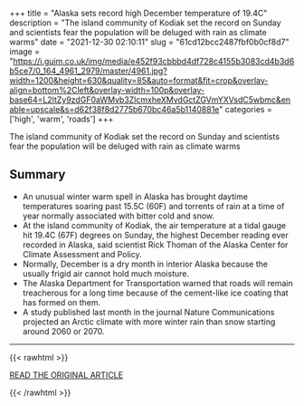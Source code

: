 +++
title = "Alaska sets record high December temperature of 19.4C"
description = "The island community of Kodiak set the record on Sunday and scientists fear the population will be deluged with rain as climate warms"
date = "2021-12-30 02:10:11"
slug = "61cd12bcc2487fbf0b0cf8d7"
image = "https://i.guim.co.uk/img/media/e452f93cbbbd4df728c4155b3083cd4b3d6b5ce7/0_164_4961_2979/master/4961.jpg?width=1200&height=630&quality=85&auto=format&fit=crop&overlay-align=bottom%2Cleft&overlay-width=100p&overlay-base64=L2ltZy9zdGF0aWMvb3ZlcmxheXMvdGctZGVmYXVsdC5wbmc&enable=upscale&s=d62f38f8d2775b670bc46a5b1140881e"
categories = ['high', 'warm', 'roads']
+++

The island community of Kodiak set the record on Sunday and scientists fear the population will be deluged with rain as climate warms

## Summary

- An unusual winter warm spell in Alaska has brought daytime temperatures soaring past 15.5C (60F) and torrents of rain at a time of year normally associated with bitter cold and snow.
- At the island community of Kodiak, the air temperature at a tidal gauge hit 19.4C (67F) degrees on Sunday, the highest December reading ever recorded in Alaska, said scientist Rick Thoman of the Alaska Center for Climate Assessment and Policy.
- Normally, December is a dry month in interior Alaska because the usually frigid air cannot hold much moisture.
- The Alaska Department for Transportation warned that roads will remain treacherous for a long time because of the cement-like ice coating that has formed on them.
- A study published last month in the journal Nature Communications projected an Arctic climate with more winter rain than snow starting around 2060 or 2070.

---

{{< rawhtml >}}
  <p class="article-category">
    <a target="_blank" href="https://www.theguardian.com/us-news/2021/dec/29/alaska-sets-record-high-december-temperature-of-194c">READ THE ORIGINAL ARTICLE</a>
  </p>
{{< /rawhtml >}}
